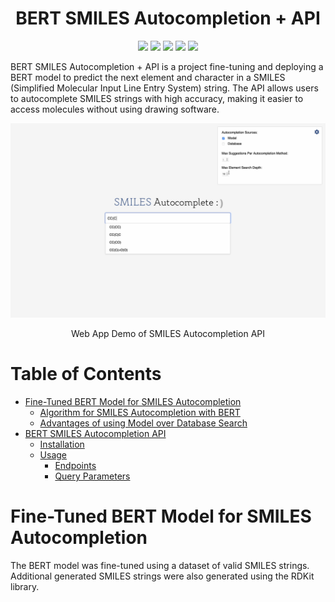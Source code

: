 <h1 align="center">
  <b>BERT SMILES Autocompletion + API</b><br> 

</h1>

<p align="center">
      <a href="https://www.python.org/">
        <img src="https://img.shields.io/badge/Python-3.8-ff69b4.svg" /></a>
       <a href= "https://pytorch.org/">
        <img src="https://img.shields.io/badge/PyTorch-1.12-2BAF2B.svg" /></a>
        <a href="https://flask.palletsprojects.com/en/2.0.x/">
        <img src="https://img.shields.io/badge/Flask-2.2-000000.svg" /></a>
        <a href="https://huggingface.co/docs/transformers/index">
        <img src="https://img.shields.io/badge/Transformers-4.19.4-FF6F00.svg" /></a>
        <a href="https://www.rdkit.org/">
        <img src="https://img.shields.io/badge/RDKit-2022.9.3-00CC00.svg" /></a>


</p>

BERT SMILES Autocompletion + API is a project fine-tuning and deploying a BERT model to predict the next element and character in a SMILES (Simplified Molecular Input Line Entry System) string. The API allows users to autocomplete SMILES strings with high accuracy, making it easier to access molecules without using drawing software.

![demo.png](github_images%2Fdemo.png)
<p style="text-align: center;">Web App Demo of SMILES Autocompletion API</p>

# Table of Contents
  - [Fine-Tuned BERT Model for SMILES Autocompletion](#fine-tuned-bert-model-for-smiles-autocompletion)
    - [Algorithm for SMILES Autocompletion with BERT](#algorithm-for-smiles-autocompletion-with-bert)
    - [Advantages of using Model over Database Search](#advantages-of-using-model-over-database-search)
  - [BERT SMILES Autocompletion API](#bert-smiles-autocompletion-api)
    - [Installation](#installation)
    - [Usage](#usage)
      - [Endpoints](#endpoints)
      - [Query Parameters](#query-parameters)

# Fine-Tuned BERT Model for SMILES Autocompletion

The BERT model was fine-tuned using a dataset of valid SMILES strings. Additional generated SMILES strings were also generated using the RDKit library.
